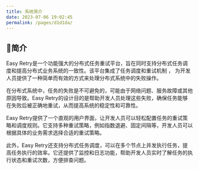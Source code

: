```yaml
---
title: 系统简介
date: 2023-07-06 19:02:45
permalink: /pages/d1d1da/
---
```

## 🌈简介
Easy Retry是一个功能强大的分布式任务重试平台，旨在同时支持分布式任务调度和提高分布式业务系统的一致性。该平台集成了任务调度和重试机制 ，
为开发人员提供了一种简单而有效的方式来处理分布式系统中的失败操作。

在分布式系统中，任务的失败是不可避免的，可能由于网络问题、服务故障或其他原因导致。Easy Retry的设计目的是帮助开发人员处理这些失败，确保任务能够在失败后被正确地重试，从而提高系统的稳定性和可靠性。

Easy Retry提供了一个直观的用户界面，让开发人员可以轻松配置任务的重试策略和调度规则。它支持多种重试策略，例如指数退避、固定间隔等，开发人员可以根据具体的业务需求选择合适的重试策略。

此外，Easy Retry还支持分布式任务调度，可以在多个节点上并发执行任务，提高任务执行的效率。它还提供了监控和日志功能，帮助开发人员实时了解任务的执行状态和重试次数，方便排查问题。









